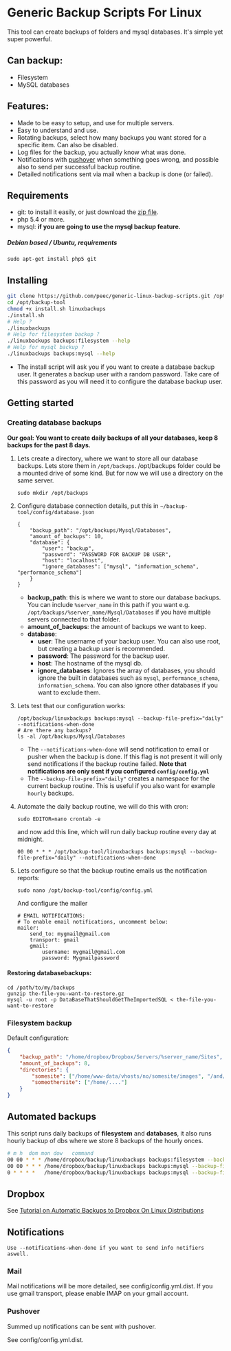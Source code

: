 # Generic Backup Scripts For Linux

This tool can create backups of folders and mysql databases. It's simple yet super powerful.

## Can backup:

- Filesystem
- MySQL databases

## Features:

- Made to be easy to setup, and use for multiple servers.
- Easy to understand and use.
- Rotating backups, select how many backups you want stored for a specific item. Can also be disabled.
- Log files for the backup, you actually know what was done.
- Notifications with [pushover](http://pushover.net) when something goes wrong, and possible also to send per successful backup routine.
- Detailed notifications sent via mail when a backup is done (or failed).


## Requirements

- git: to install it easily, or just download the [zip file](https://github.com/peec/generic-linux-backup-scripts/archive/master.zip).
- php 5.4 or more.
- mysql: **if you  are going to use the mysql backup feature.**

##### Debian based / Ubuntu, requirements 

```
sudo apt-get install php5 git
```


## Installing



```bash
git clone https://github.com/peec/generic-linux-backup-scripts.git /opt/backup-tool
cd /opt/backup-tool
chmod +x install.sh linuxbackups
./install.sh
# Help ?
./linuxbackups
# Help for filesystem backup ?
./linuxbackups backups:filesystem --help
# Help for mysql backup ?
./linuxbackups backups:mysql --help
```

- The install script will ask you if you want to create a database backup user. It generates a backup user with a random password. Take care of this password as you will need it to configure the database backup user.


## Getting started



### Creating database backups

**Our goal: You want to create daily backups of all your databases, keep 8 backups for the past 8 days.**

1. Lets create a directory, where we want to store all our database backups. Lets store them in `/opt/backups`. /opt/backups folder could be a mounted drive of some kind. But for now we will use a directory on the same server.

    ```
    sudo mkdir /opt/backups
    ```
1. Configure database connection details, put this in `~/backup-tool/config/database.json`

    ```
    {
        "backup_path": "/opt/backups/Mysql/Databases",
        "amount_of_backups": 10,
        "database": {
            "user": "backup",
            "password": "PASSWORD FOR BACKUP DB USER",
            "host": "localhost",
            "ignore_databases": ["mysql", "information_schema", "performance_schema"]
        }
    }
    ```
    
    - **backup_path**: this is where we want to store our database backups. You can include `%server_name` in this path if you want e.g. `/opt/backups/%server_name/Mysql/Databases` if you have multiple servers connected to that folder. 
    - **amount_of_backups**: the amount of backups we want to keep. 
    - **database**:
        - **user**: The username of your backup user. You can also use root, but creating a backup user is recommended.
        - **password**: The password for the backup user.
        - **host**: The hostname of the mysql db.
        - **ignore_databases**: Ignores the array of databases, you should ignore the built in databases such as `mysql`, `performance_schema`, `information_schema`. You can also ignore other databases if you want to exclude them.
    
1. Lets test that our configuration works:

    ```
    /opt/backup/linuxbackups backups:mysql --backup-file-prefix="daily" --notifications-when-done
    # Are there any backups?
    ls -al /opt/backups/Mysql/Databases
    ```
    - The `--notifications-when-done` will send notification to email or pusher when the backup is done. If this flag is not present it will only send notifications if the backup routine failed. **Note that notifications are only sent if you configured `config/config.yml`**
    - The `--backup-file-prefix="daily"` creates a namespace for the current backup routine. This is useful if you also want for example `hourly` backups. 
    
1. Automate the daily backup routine, we will do this with cron:
    ```
    sudo EDITOR=nano crontab -e
    ```
    and now add this line, which will run daily backup routine every day at midnight.
    ```
    00 00 * * * /opt/backup-tool/linuxbackups backups:mysql --backup-file-prefix="daily" --notifications-when-done
    ```
    
1. Lets configure so that the backup routine emails us the notification reports:
    ```
    sudo nano /opt/backup-tool/config/config.yml
    ```
    And configure the mailer
    ```
    # EMAIL NOTIFICATIONS:
    # To enable email notifications, uncomment below:
    mailer:
        send_to: mygmail@gmail.com
        transport: gmail
        gmail:
            username: mygmail@gmail.com
            password: Mygmailpassword
    ```
    




#### Restoring databasebackups:

```
cd /path/to/my/backups
gunzip the-file-you-want-to-restore.gz
mysql -u root -p DataBaseThatShouldGetTheImportedSQL < the-file-you-want-to-restore
```


### Filesystem backup

Default configuration:

```json
{
    "backup_path": "/home/dropbox/Dropbox/Servers/%server_name/Sites",
    "amount_of_backups": 8,
    "directories": {
        "somesite": ["/home/www-data/vhosts/no/somesite/images", "/and/another/dir/related/to/somesite"],
        "someothersite": ["/home/...."]
    }
}
```


## Automated backups

This script runs daily backups of **filesystem** and **databases**, it also runs hourly backup of dbs where we store 8
backups of the hourly onces.

```bash
# m h  dom mon dow   command
00 00 * * * /home/dropbox/backup/linuxbackups backups:filesystem --backup-file-prefix="daily"
00 00 * * * /home/dropbox/backup/linuxbackups backups:mysql --backup-file-prefix="daily"
0 * * * *   /home/dropbox/backup/linuxbackups backups:mysql --backup-file-prefix="hourly" --setting.amount_of_backups=8
```


## Dropbox

See [Tutorial on Automatic Backups to Dropbox On Linux Distributions](http://pkj.no/en/automatic-backups-to-dropbox-on-linux/)


## Notifications


```
Use --notifications-when-done if you want to send info notifiers aswell.
``` 

### Mail

Mail notifications will be more detailed, see config/config.yml.dist. If you use gmail transport, please enable IMAP on your gmail account.

### Pushover

Summed up notifications can be sent with pushover.

See config/config.yml.dist.





